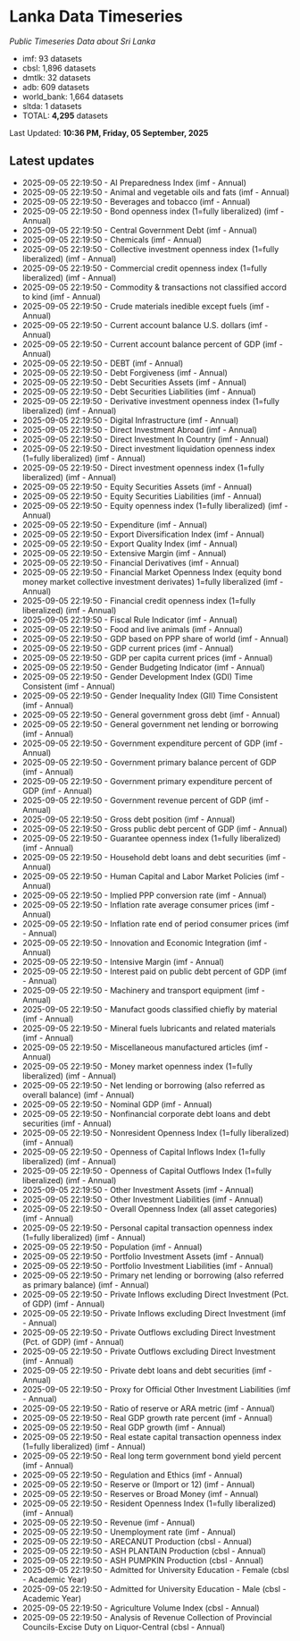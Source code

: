 # Lanka Data Timeseries
*Public Timeseries Data about Sri Lanka*

* imf: 93 datasets
* cbsl: 1,896 datasets
* dmtlk: 32 datasets
* adb: 609 datasets
* world_bank: 1,664 datasets
* sltda: 1 datasets
* TOTAL: **4,295** datasets

Last Updated: **10:36 PM, Friday, 05 September, 2025**

## Latest updates

* 2025-09-05 22:19:50 - AI Preparedness Index (imf - Annual)
* 2025-09-05 22:19:50 - Animal and vegetable oils and fats (imf - Annual)
* 2025-09-05 22:19:50 - Beverages and tobacco (imf - Annual)
* 2025-09-05 22:19:50 - Bond openness index (1=fully liberalized) (imf - Annual)
* 2025-09-05 22:19:50 - Central Government Debt (imf - Annual)
* 2025-09-05 22:19:50 - Chemicals (imf - Annual)
* 2025-09-05 22:19:50 - Collective investment openness index (1=fully liberalized) (imf - Annual)
* 2025-09-05 22:19:50 - Commercial credit openness index (1=fully liberalized) (imf - Annual)
* 2025-09-05 22:19:50 - Commodity & transactions not classified accord to kind (imf - Annual)
* 2025-09-05 22:19:50 - Crude materials inedible except fuels (imf - Annual)
* 2025-09-05 22:19:50 - Current account balance U.S. dollars (imf - Annual)
* 2025-09-05 22:19:50 - Current account balance percent of GDP (imf - Annual)
* 2025-09-05 22:19:50 - DEBT (imf - Annual)
* 2025-09-05 22:19:50 - Debt Forgiveness (imf - Annual)
* 2025-09-05 22:19:50 - Debt Securities Assets (imf - Annual)
* 2025-09-05 22:19:50 - Debt Securities Liabilities (imf - Annual)
* 2025-09-05 22:19:50 - Derivative investment openness index (1=fully liberalized) (imf - Annual)
* 2025-09-05 22:19:50 - Digital Infrastructure (imf - Annual)
* 2025-09-05 22:19:50 - Direct Investment Abroad (imf - Annual)
* 2025-09-05 22:19:50 - Direct Investment In Country (imf - Annual)
* 2025-09-05 22:19:50 - Direct investment liquidation openness index (1=fully liberalized) (imf - Annual)
* 2025-09-05 22:19:50 - Direct investment openness index (1=fully liberalized) (imf - Annual)
* 2025-09-05 22:19:50 - Equity Securities Assets (imf - Annual)
* 2025-09-05 22:19:50 - Equity Securities Liabilities (imf - Annual)
* 2025-09-05 22:19:50 - Equity openness index (1=fully liberalized) (imf - Annual)
* 2025-09-05 22:19:50 - Expenditure (imf - Annual)
* 2025-09-05 22:19:50 - Export Diversification Index (imf - Annual)
* 2025-09-05 22:19:50 - Export Quality Index (imf - Annual)
* 2025-09-05 22:19:50 - Extensive Margin (imf - Annual)
* 2025-09-05 22:19:50 - Financial Derivatives (imf - Annual)
* 2025-09-05 22:19:50 - Financial Market Openness Index (equity bond money market collective investment derivates) 1=fully liberalized (imf - Annual)
* 2025-09-05 22:19:50 - Financial credit openness index (1=fully liberalized) (imf - Annual)
* 2025-09-05 22:19:50 - Fiscal Rule Indicator (imf - Annual)
* 2025-09-05 22:19:50 - Food and live animals (imf - Annual)
* 2025-09-05 22:19:50 - GDP based on PPP share of world (imf - Annual)
* 2025-09-05 22:19:50 - GDP current prices (imf - Annual)
* 2025-09-05 22:19:50 - GDP per capita current prices (imf - Annual)
* 2025-09-05 22:19:50 - Gender Budgeting Indicator (imf - Annual)
* 2025-09-05 22:19:50 - Gender Development Index (GDI) Time Consistent (imf - Annual)
* 2025-09-05 22:19:50 - Gender Inequality Index (GII) Time Consistent (imf - Annual)
* 2025-09-05 22:19:50 - General government gross debt (imf - Annual)
* 2025-09-05 22:19:50 - General government net lending or borrowing (imf - Annual)
* 2025-09-05 22:19:50 - Government expenditure percent of GDP (imf - Annual)
* 2025-09-05 22:19:50 - Government primary balance percent of GDP (imf - Annual)
* 2025-09-05 22:19:50 - Government primary expenditure percent of GDP (imf - Annual)
* 2025-09-05 22:19:50 - Government revenue percent of GDP (imf - Annual)
* 2025-09-05 22:19:50 - Gross debt position (imf - Annual)
* 2025-09-05 22:19:50 - Gross public debt percent of GDP (imf - Annual)
* 2025-09-05 22:19:50 - Guarantee openness index (1=fully liberalized) (imf - Annual)
* 2025-09-05 22:19:50 - Household debt loans and debt securities (imf - Annual)
* 2025-09-05 22:19:50 - Human Capital and Labor Market Policies (imf - Annual)
* 2025-09-05 22:19:50 - Implied PPP conversion rate (imf - Annual)
* 2025-09-05 22:19:50 - Inflation rate average consumer prices (imf - Annual)
* 2025-09-05 22:19:50 - Inflation rate end of period consumer prices (imf - Annual)
* 2025-09-05 22:19:50 - Innovation and Economic Integration (imf - Annual)
* 2025-09-05 22:19:50 - Intensive Margin (imf - Annual)
* 2025-09-05 22:19:50 - Interest paid on public debt percent of GDP (imf - Annual)
* 2025-09-05 22:19:50 - Machinery and transport equipment (imf - Annual)
* 2025-09-05 22:19:50 - Manufact goods classified chiefly by material (imf - Annual)
* 2025-09-05 22:19:50 - Mineral fuels lubricants and related materials (imf - Annual)
* 2025-09-05 22:19:50 - Miscellaneous manufactured articles (imf - Annual)
* 2025-09-05 22:19:50 - Money market openness index (1=fully liberalized) (imf - Annual)
* 2025-09-05 22:19:50 - Net lending or borrowing (also referred as overall balance) (imf - Annual)
* 2025-09-05 22:19:50 - Nominal GDP (imf - Annual)
* 2025-09-05 22:19:50 - Nonfinancial corporate debt loans and debt securities (imf - Annual)
* 2025-09-05 22:19:50 - Nonresident Openness Index (1=fully liberalized) (imf - Annual)
* 2025-09-05 22:19:50 - Openness of Capital Inflows Index (1=fully liberalized) (imf - Annual)
* 2025-09-05 22:19:50 - Openness of Capital Outflows Index (1=fully liberalized) (imf - Annual)
* 2025-09-05 22:19:50 - Other Investment Assets (imf - Annual)
* 2025-09-05 22:19:50 - Other Investment Liabilities (imf - Annual)
* 2025-09-05 22:19:50 - Overall Openness Index (all asset categories) (imf - Annual)
* 2025-09-05 22:19:50 - Personal capital transaction openness index (1=fully liberalized) (imf - Annual)
* 2025-09-05 22:19:50 - Population (imf - Annual)
* 2025-09-05 22:19:50 - Portfolio Investment Assets (imf - Annual)
* 2025-09-05 22:19:50 - Portfolio Investment Liabilities (imf - Annual)
* 2025-09-05 22:19:50 - Primary net lending or borrowing (also referred as primary balance) (imf - Annual)
* 2025-09-05 22:19:50 - Private Inflows excluding Direct Investment (Pct. of GDP) (imf - Annual)
* 2025-09-05 22:19:50 - Private Inflows excluding Direct Investment (imf - Annual)
* 2025-09-05 22:19:50 - Private Outflows excluding Direct Investment (Pct. of GDP) (imf - Annual)
* 2025-09-05 22:19:50 - Private Outflows excluding Direct Investment (imf - Annual)
* 2025-09-05 22:19:50 - Private debt loans and debt securities (imf - Annual)
* 2025-09-05 22:19:50 - Proxy for Official Other Investment Liabilities (imf - Annual)
* 2025-09-05 22:19:50 - Ratio of reserve or ARA metric (imf - Annual)
* 2025-09-05 22:19:50 - Real GDP growth rate percent (imf - Annual)
* 2025-09-05 22:19:50 - Real GDP growth (imf - Annual)
* 2025-09-05 22:19:50 - Real estate capital transaction openness index (1=fully liberalized) (imf - Annual)
* 2025-09-05 22:19:50 - Real long term government bond yield percent (imf - Annual)
* 2025-09-05 22:19:50 - Regulation and Ethics (imf - Annual)
* 2025-09-05 22:19:50 - Reserve or (Import or 12) (imf - Annual)
* 2025-09-05 22:19:50 - Reserves or Broad Money (imf - Annual)
* 2025-09-05 22:19:50 - Resident Openness Index (1=fully liberalized) (imf - Annual)
* 2025-09-05 22:19:50 - Revenue (imf - Annual)
* 2025-09-05 22:19:50 - Unemployment rate (imf - Annual)
* 2025-09-05 22:19:50 - ARECANUT Production (cbsl - Annual)
* 2025-09-05 22:19:50 - ASH PLANTAIN Production (cbsl - Annual)
* 2025-09-05 22:19:50 - ASH PUMPKIN Production (cbsl - Annual)
* 2025-09-05 22:19:50 - Admitted for University Education - Female (cbsl - Academic Year)
* 2025-09-05 22:19:50 - Admitted for University Education - Male (cbsl - Academic Year)
* 2025-09-05 22:19:50 - Agriculture Volume Index (cbsl - Annual)
* 2025-09-05 22:19:50 - Analysis of Revenue Collection of Provincial Councils-Excise Duty on Liquor-Central (cbsl - Annual)